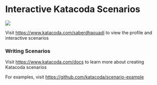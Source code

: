 # Interactive Katacoda Scenarios

[![](http://shields.katacoda.com/katacoda/saberdhaouadi/count.svg)](https://www.katacoda.com/saberdhaouadi "Get your profile on Katacoda.com")

Visit https://www.katacoda.com/saberdhaouadi to view the profile and interactive scenarios

### Writing Scenarios
Visit https://www.katacoda.com/docs to learn more about creating Katacoda scenarios

For examples, visit https://github.com/katacoda/scenario-example

